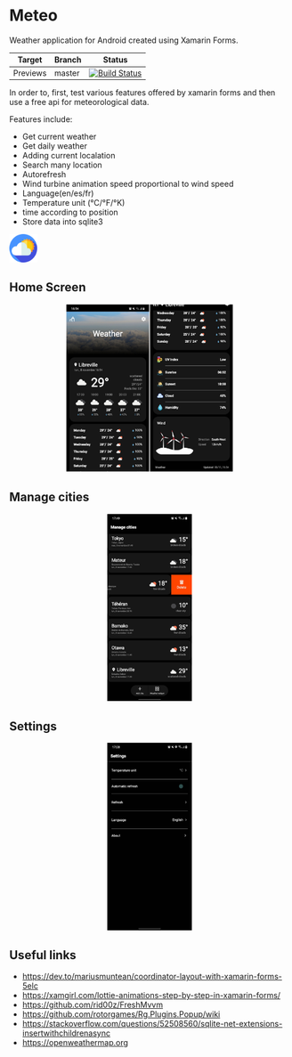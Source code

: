 # Meteo
Weather application for Android created using Xamarin Forms.

| Target | Branch | Status |
| ------ | ------ | ------ |
| Previews | master | [![Build Status](https://dev.azure.com/Aizendong/XamWeather-Android/_apis/build/status/AizenDong.WeatherXam?branchName=master)](https://dev.azure.com/Aizendong/XamWeather-Android/_build/latest?definitionId=7&branchName=master)

In order to, first, test various features offered by xamarin forms and then use a free api for meteorological data.

Features include:
* Get current weather
* Get daily weather
* Adding current localation
* Search many location
* Autorefresh
* Wind turbine animation speed proportional to wind speed
* Language(en/es/fr)
* Temperature unit (°C/°F/°K)
* time according to position
* Store data into sqlite3

<img src="/MeteoXamarinForms/MeteoXamarinForms.Android/Resources/mipmap-xxxhdpi/cloudy.png" width="10%" />

## Home Screen
<p align="center">
  <img src="/Images/main.jpg" width="60%" />
</p>

## Manage cities

<p align="center">
    <img src="/Images/managecity.jpg" width="30%"/>
</p>

## Settings

<p align="center">
    <img src="/Images/setting.jpg" width="30%"/>
</p>

## Useful links
* https://dev.to/mariusmuntean/coordinator-layout-with-xamarin-forms-5elc
* https://xamgirl.com/lottie-animations-step-by-step-in-xamarin-forms/
* https://github.com/rid00z/FreshMvvm
* https://github.com/rotorgames/Rg.Plugins.Popup/wiki
* https://stackoverflow.com/questions/52508560/sqlite-net-extensions-insertwithchildrenasync
* https://openweathermap.org
